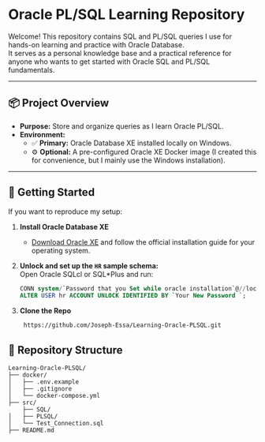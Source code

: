 # Oracle PL/SQL Learning Repository

Welcome! This repository contains SQL and PL/SQL queries I use for hands-on learning and practice with Oracle Database.  
It serves as a personal knowledge base and a practical reference for anyone who wants to get started with Oracle SQL and PL/SQL fundamentals.

---

## 📦 Project Overview

- **Purpose:** Store and organize queries as I learn Oracle PL/SQL.
- **Environment:**  
  - ✅ **Primary:** Oracle Database XE installed locally on Windows.
  - ⚙️ **Optional:** A pre-configured Oracle XE Docker image (I created this for convenience, but I mainly use the Windows installation).

---

## 🚀 Getting Started

If you want to reproduce my setup:

1. **Install Oracle Database XE**  
   - [Download Oracle XE](https://www.oracle.com/database/technologies/xe-downloads.html) and follow the official installation guide for your operating system.

2. **Unlock and set up the `HR` sample schema:**  
   Open Oracle SQLcl or SQL*Plus and run:
   ```sql
   CONN system/`Password that you Set while oracle installation`@//localhost:1521/XE
   ALTER USER hr ACCOUNT UNLOCK IDENTIFIED BY `Your New Password `;

3. **Clone the Repo**
   ``` bash
    https://github.com/Joseph-Essa/Learning-Oracle-PLSQL.git
   ```

## 📁 Repository Structure
```
Learning-Oracle-PLSQL/
├── docker/
│   ├── .env.example
│   ├── .gitignore
│   └── docker-compose.yml
├── src/
    ├── SQL/
│   ├── PLSQL/
│   └── Test_Connection.sql
├── README.md

```